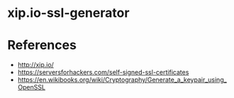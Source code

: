 # xip.io-ssl-generator

# References
- http://xip.io/
- https://serversforhackers.com/self-signed-ssl-certificates
- https://en.wikibooks.org/wiki/Cryptography/Generate_a_keypair_using_OpenSSL
